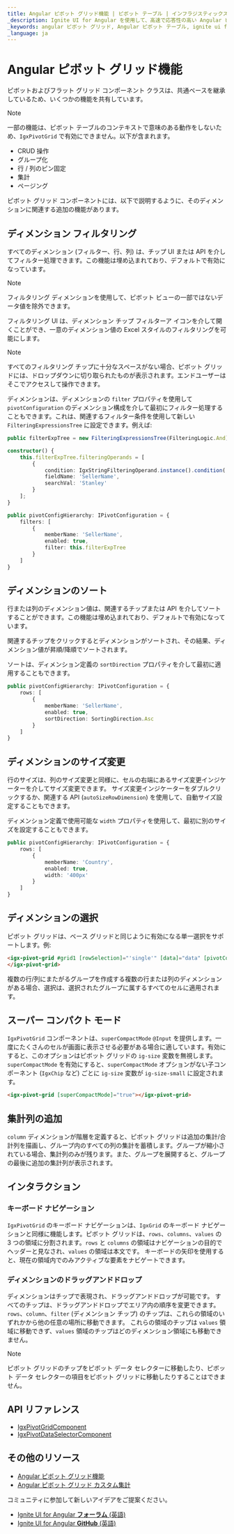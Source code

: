 ```yaml
---
title: Angular ピボット グリッド機能 | ピボット テーブル | インフラジスティックス
_description: Ignite UI for Angular を使用して、高速で応答性の高い Angular ピボット グリッドとテーブルを作成します。ピボット データを介して複雑なデータ分析を実行します。
_keywords: angular ピボット グリッド, Angular ピボット テーブル, ignite ui for angular, ピボット グリッド機能, ピボット機能
_language: ja
---
```


# Angular ピボット グリッド機能

ピボットおよびフラット グリッド コンポーネント クラスは、共通ベースを継承しているため、いくつかの機能を共有しています。

>[!NOTE]
>一部の機能は、ピボット テーブルのコンテキストで意味のある動作をしないため、`IgxPivotGrid` で有効にできません。以下が含まれます。
> - CRUD 操作
> - グループ化
> - 行 / 列のピン固定
> - 集計
> - ページング

ピボット グリッド コンポーネントには、以下で説明するように、そのディメンションに関連する追加の機能があります。

<code-view style="height: 870px" 
           data-demos-base-url="{environment:demosBaseUrl}" 
           iframe-src="{environment:demosBaseUrl}/pivot-grid/pivot-grid-features" alt="Angular ピボット セレクターを備えたピボット グリッドの例">
</code-view>

## ディメンション フィルタリング

すべてのディメンション (フィルター、行、列) は、チップ UI または API を介してフィルター処理できます。この機能は埋め込まれており、デフォルトで有効になっています。

>[!NOTE]
>フィルタリング ディメンションを使用して、ピボット ビューの一部ではないデータ値を除外できます。

フィルタリング UI は、ディメンション チップ フィルターア イコンを介して開くことができ、一意のディメンション値の Excel スタイルのフィルタリングを可能にします。

>[!NOTE]
>すべてのフィルタリング チップに十分なスペースがない場合、ピボット グリッドには、ドロップダウンに切り取られたものが表示されます。エンドユーザーはそこでアクセスして操作できます。

ディメンションは、ディメンションの `filter` プロパティを使用して `pivotConfiguration` のディメンション構成を介して最初にフィルター処理することもできます。これは、関連するフィルター条件を使用して新しい `FilteringExpressionsTree` に設定できます。例えば:

```typescript
public filterExpTree = new FilteringExpressionsTree(FilteringLogic.And);

constructor() {
    this.filterExpTree.filteringOperands = [
        {
            condition: IgxStringFilteringOperand.instance().condition('equals'),
            fieldName: 'SellerName',
            searchVal: 'Stanley'
        }
    ];
}

public pivotConfigHierarchy: IPivotConfiguration = {
    filters: [
        {
            memberName: 'SellerName',
            enabled: true,
            filter: this.filterExpTree
        }
    ]
}
```

## ディメンションのソート

行または列のディメンション値は、関連するチップまたは API を介してソートすることができます。この機能は埋め込まれており、デフォルトで有効になっています。

関連するチップをクリックするとディメンションがソートされ、その結果、ディメンション値が昇順/降順でソートされます。

ソートは、ディメンション定義の `sortDirection` プロパティを介して最初に適用することもできます。

```typescript
public pivotConfigHierarchy: IPivotConfiguration = {
    rows: [
        {
            memberName: 'SellerName',
            enabled: true,
            sortDirection: SortingDirection.Asc
        }
    ]
}
```

## ディメンションのサイズ変更

行のサイズは、列のサイズ変更と同様に、セルの右端にあるサイズ変更インジケーターを介してサイズ変更できます。
サイズ変更インジケーターをダブルクリックするか、関連する API (`autoSizeRowDimension`) を使用して、自動サイズ設定することもできます。

ディメンション定義で使用可能な `width` プロパティを使用して、最初に別のサイズを設定することもできます。

```typescript
public pivotConfigHierarchy: IPivotConfiguration = {
    rows: [
        {
            memberName: 'Country',
            enabled: true,
            width: '400px'
        }
    ]
}
```

## ディメンションの選択

ピボット グリッドは、ベース グリッドと同じように有効になる単一選択をサポートします。例:

```html
<igx-pivot-grid #grid1 [rowSelection]="'single'" [data]="data" [pivotConfiguration]="pivotConfigHierarchy">
</igx-pivot-grid>
```

複数の行/列にまたがるグループを作成する複数の行または列のディメンションがある場合、選択は、選択されたグループに属するすべてのセルに適用されます。

## スーパー コンパクト モード
`IgxPivotGrid` コンポーネントは、`superCompactMode` `@Input` を提供します。一度にたくさんのセルが画面に表示させる必要がある場合に適しています。有効にすると、このオプションはピボット グリッドの `ig-size` 変数を無視します。`superCompactMode` を有効にすると、`superCompactMode` オプションがない子コンポーネント (`IgxChip` など) ごとに `ig-size` 変数が `ig-size-small` に設定されます。

```html
<igx-pivot-grid [superCompactMode]="true"></igx-pivot-grid>
```

## 集計列の追加

`column` ディメンションが階層を定義すると、ピボット グリッドは追加の集計/合計列を描画し、グループ内のすべての列の集計を蓄積します。グループが縮小されている場合、集計列のみが残ります。また、グループを展開すると、グループの最後に追加の集計列が表示されます。

## インタラクション

### キーボード ナビゲーション

`IgxPivotGrid` のキーボード ナビゲーションは、`IgxGrid` のキーボード ナビゲーションと同様に機能します。ピボット グリッドは、`rows`、`columns`、`values` の 3 つの領域に分割されます。`rows` と `columns` の領域はナビゲーションの目的でヘッダーと見なされ、`values` の領域は本文です。
キーボードの矢印を使用すると、現在の領域内でのみアクティブな要素をナビゲートできます。

### ディメンションのドラッグアンドドロップ
ディメンションはチップで表現され、ドラッグアンドドロップが可能です。
すべてのチップは、ドラッグアンドドロップでエリア内の順序を変更できます。
`rows`、`column`、`filter` (ディメンション チップ) のチップは、これらの領域のいずれかから他の任意の場所に移動できます。
これらの領域のチップは `values` 領域に移動できず、`values` 領域のチップはどのディメンション領域にも移動できません。

>[!NOTE]
>ピボット グリッドのチップをピボット データ セレクターに移動したり、ピボット データ セレクターの項目をピボット グリッドに移動したりすることはできません。

## API リファレンス
* [IgxPivotGridComponent]({environment:angularApiUrl}/classes/igxpivotgridcomponent.html)
* [IgxPivotDataSelectorComponent]({environment:angularApiUrl}/classes/igxpivotdataselectorcomponent.html)


## その他のリソース
<div class="divider--half"></div>

* [Angular ピボット グリッド機能](pivot-grid-features.md)
* [Angular ピボット グリッド カスタム集計](pivot-grid-custom.md)

<div class="divider--half"></div>
コミュニティに参加して新しいアイデアをご提案ください。

* [Ignite UI for Angular **フォーラム** (英語)](https://www.infragistics.com/community/forums/f/ignite-ui-for-angular)
* [Ignite UI for Angular **GitHub** (英語)](https://github.com/IgniteUI/igniteui-angular)

